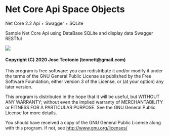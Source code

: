 # Net Core Api Space Objects

Net Core 2.2 Api + Swagger + SQLite

<p>Sample Net Core Api using DataBase SQLite and display data Swagger RESTful </p>

<img src="https://github.com/teonett/NetCoreApi/blob/master/NetCoreApi/NetCoreApi/img/SwaggerSpace.gif">

<h4>Copyright (C) 2020 Jose Teotonio (teonett@gmail.com)</h4>
<p>
This program is free software: you can redistribute it and/or modify it under the terms of the GNU General Public License as published by
the Free Software Foundation, either version 3 of the License, or (at your option) any later version.

This program is distributed in the hope that it will be useful, but WITHOUT ANY WARRANTY; without even the implied warranty of
MERCHANTABILITY or FITNESS FOR A PARTICULAR PURPOSE.  See the GNU General Public License for more details.

You should have received a copy of the GNU General Public License along with this program.  If not, see <http://www.gnu.org/licenses/>
</p>
